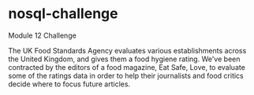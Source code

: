 # nosql-challenge
Module 12 Challenge

The UK Food Standards Agency evaluates various establishments across the United Kingdom, and gives them a food hygiene rating. We've been contracted by the editors of a food magazine, Eat Safe, Love, to evaluate some of the ratings data in order to help their journalists and food critics decide where to focus future articles.